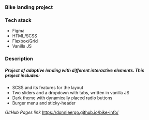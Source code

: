### Bike landing project

### Tech stack

* Figma
* HTML/SCSS
* Flexbox/Grid
* Vanilla JS

### Description

##### Project of adaptive lending with different interactive elements. This project includes:
- SCSS and its features for the layout
- Two sliders and a dropdown with tabs, written in vanilla JS
- Dark theme with dynamically placed radio buttons
- Burger menu and sticky-header

*GitHub Pages link*
https://donnieergo.github.io/bike-info/
